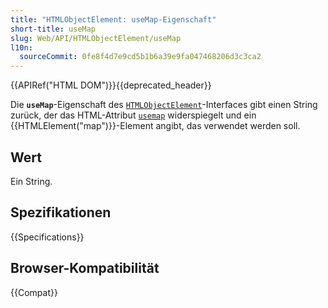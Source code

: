 ```yaml
---
title: "HTMLObjectElement: useMap-Eigenschaft"
short-title: useMap
slug: Web/API/HTMLObjectElement/useMap
l10n:
  sourceCommit: 0fe8f4d7e9cd5b1b6a39e9fa047468206d3c3ca2
---
```


{{APIRef("HTML DOM")}}{{deprecated_header}}

Die **`useMap`**-Eigenschaft des
[`HTMLObjectElement`](/de/docs/Web/API/HTMLObjectElement)-Interfaces gibt einen String zurück, der das HTML-Attribut [`usemap`](/de/docs/Web/HTML/Element/object#usemap) widerspiegelt und ein {{HTMLElement("map")}}-Element angibt, das verwendet werden soll.

## Wert

Ein String.

## Spezifikationen

{{Specifications}}

## Browser-Kompatibilität

{{Compat}}
